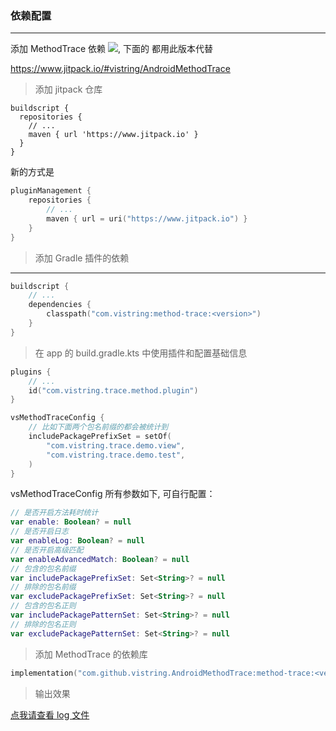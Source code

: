 ### 依赖配置

---

添加 MethodTrace 依赖 [![](https://www.jitpack.io/v/vistring/AndroidMethodTrace.svg)](https://www.jitpack.io/#vistring/AndroidMethodTrace), 下面的 <version> 都用此版本代替

https://www.jitpack.io/#vistring/AndroidMethodTrace

> 添加 jitpack 仓库

```Grovvy
buildscript {
  repositories {
  	// ...
  	maven { url 'https://www.jitpack.io' }
  }
}
```

新的方式是

```Kotlin
pluginManagement {
    repositories {
        // ...
        maven { url = uri("https://www.jitpack.io") }
    }
}
```

> 添加 Gradle 插件的依赖

---

```kotlin
buildscript {
    // ...
    dependencies {
        classpath("com.vistring:method-trace:<version>")
    }
}
```

> 在 app 的 build.gradle.kts 中使用插件和配置基础信息

```Kotlin
plugins {
    // ...
    id("com.vistring.trace.method.plugin")
}

vsMethodTraceConfig {
  	// 比如下面两个包名前缀的都会被统计到
    includePackagePrefixSet = setOf(
        "com.vistring.trace.demo.view",
        "com.vistring.trace.demo.test",
    )
}
```

vsMethodTraceConfig 所有参数如下, 可自行配置：

```Kotlin
// 是否开启方法耗时统计
var enable: Boolean? = null
// 是否开启日志
var enableLog: Boolean? = null
// 是否开启高级匹配
var enableAdvancedMatch: Boolean? = null
// 包含的包名前缀
var includePackagePrefixSet: Set<String>? = null
// 排除的包名前缀
var excludePackagePrefixSet: Set<String>? = null
// 包含的包名正则
var includePackagePatternSet: Set<String>? = null
// 排除的包名正则
var excludePackagePatternSet: Set<String>? = null
```

> 添加 MethodTrace 的依赖库

```Kotlin
implementation("com.github.vistring.AndroidMethodTrace:method-trace:<version>")
```

> 输出效果

[点我请查看 log 文件](./traceLog.txt)